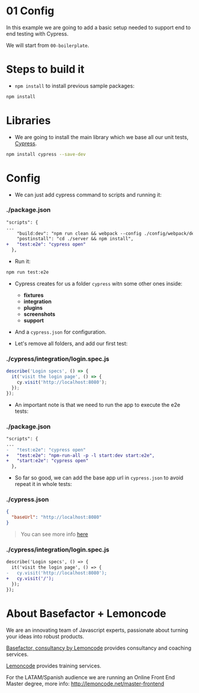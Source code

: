 # 01 Config

In this example we are going to add a basic setup needed to support end to end testing with Cypress.

We will start from `00-boilerplate`.

# Steps to build it

- `npm install` to install previous sample packages:

```bash
npm install
```

# Libraries

- We are going to install the main library which we base all our unit tests, [Cypress](https://www.cypress.io/).

```bash
npm install cypress --save-dev
```

# Config

- We can just add cypress command to scripts and running it:

### ./package.json

```diff
"scripts": {
...
    "build:dev": "npm run clean && webpack --config ./config/webpack/dev.js",
    "postinstall": "cd ./server && npm install",
+   "test:e2e": "cypress open"
  },
```

- Run it:

```bash
npm run test:e2e
```

- Cypress creates for us a folder `cypress` witn some other ones inside:

  - **fixtures**
  - **integration**
  - **plugins**
  - **screenshots**
  - **support**

- And a `cypress.json` for configuration.

- Let's remove all folders, and add our first test:

### ./cypress/integration/login.spec.js

```javascript
describe('Login specs', () => {
  it('visit the login page', () => {
    cy.visit('http://localhost:8080');
  });
});
```

- An important note is that we need to run the app to execute the e2e tests:

### ./package.json

```diff
"scripts": {
...
-   "test:e2e": "cypress open"
+   "test:e2e": "npm-run-all -p -l start:dev start:e2e",
+   "start:e2e": "cypress open"
  },
```

- So far so good, we can add the base app url in `cypress.json` to avoid repeat it in whole tests:

### ./cypress.json

```json
{
  "baseUrl": "http://localhost:8080"
}
```

> You can see more info [here](https://docs.cypress.io/guides/references/configuration.html#Options)

### ./cypress/integration/login.spec.js

```diff
describe('Login specs', () => {
  it('visit the login page', () => {
-   cy.visit('http://localhost:8080');
+   cy.visit('/');
  });
});

```

# About Basefactor + Lemoncode

We are an innovating team of Javascript experts, passionate about turning your ideas into robust products.

[Basefactor, consultancy by Lemoncode](http://www.basefactor.com) provides consultancy and coaching services.

[Lemoncode](http://lemoncode.net/services/en/#en-home) provides training services.

For the LATAM/Spanish audience we are running an Online Front End Master degree, more info: http://lemoncode.net/master-frontend
